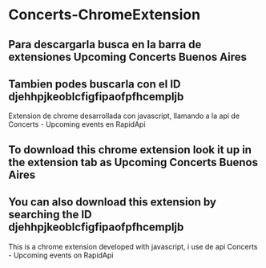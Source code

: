 # Concerts-ChromeExtension

## Para descargarla busca en la barra de extensiones Upcoming Concerts Buenos Aires

## Tambien podes buscarla con el ID djehhpjkeoblcfigfipaofpfhcempljb

Extension de chrome desarrollada con javascript, llamando a la api de Concerts - Upcoming events en RapidApi

## To download this chrome extension look it up in the extension tab as Upcoming Concerts Buenos Aires

## You can also download this extension by searching the ID djehhpjkeoblcfigfipaofpfhcempljb

This is a chrome extension developed with javascript, i use de api Concerts - Upcoming events on RapidApi
